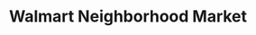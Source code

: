 ---
title: "Walmart Neighborhood Market"
url: /pensacola/walmart-neighborhood-market-pine-forest-road/
shop: supermarket
---